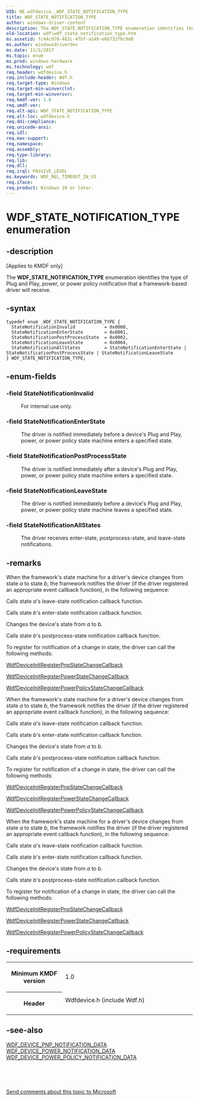 ```yaml
---
UID: NE.wdfdevice._WDF_STATE_NOTIFICATION_TYPE
title: WDF_STATE_NOTIFICATION_TYPE
author: windows-driver-content
description: The WDF_STATE_NOTIFICATION_TYPE enumeration identifies the type of Plug and Play, power, or power policy notification that a framework-based driver will receive.
old-location: wdf\wdf_state_notification_type.htm
ms.assetid: fc44c970-482c-4fbf-a149-e6b732f6c9d8
ms.author: windowsdriverdev
ms.date: 11/2/2017
ms.topic: enum
ms.prod: windows-hardware
ms.technology: wdf
req.header: wdfdevice.h
req.include-header: Wdf.h
req.target-type: Windows
req.target-min-winverclnt: 
req.target-min-winversvr: 
req.kmdf-ver: 1.0
req.umdf-ver: 
req.alt-api: WDF_STATE_NOTIFICATION_TYPE
req.alt-loc: wdfdevice.h
req.ddi-compliance: 
req.unicode-ansi: 
req.idl: 
req.max-support: 
req.namespace: 
req.assembly: 
req.type-library: 
req.lib: 
req.dll: 
req.irql: PASSIVE_LEVEL
ms.keywords: WDF_REL_TIMEOUT_IN_US
req.iface: 
req.product: Windows 10 or later.
---
```


# WDF_STATE_NOTIFICATION_TYPE enumeration



## -description
<p class="CCE_Message">[Applies to KMDF only]</p>
<p>The <b>WDF_STATE_NOTIFICATION_TYPE</b> enumeration identifies the type of Plug and Play, power, or power policy notification that a framework-based driver will receive.</p>


## -syntax

````
typedef enum _WDF_STATE_NOTIFICATION_TYPE { 
  StateNotificationInvalid           = 0x0000,
  StateNotificationEnterState        = 0x0001,
  StateNotificationPostProcessState  = 0x0002,
  StateNotificationLeaveState        = 0x0004,
  StateNotificationAllStates         = StateNotificationEnterState | StateNotificationPostProcessState | StateNotificationLeaveState
} WDF_STATE_NOTIFICATION_TYPE;
````


## -enum-fields
<dl>

### -field <a id="StateNotificationInvalid"></a><a id="statenotificationinvalid"></a><a id="STATENOTIFICATIONINVALID"></a><b>StateNotificationInvalid</b>

<dd>
<p>For internal use only.</p>
</dd>

### -field <a id="StateNotificationEnterState"></a><a id="statenotificationenterstate"></a><a id="STATENOTIFICATIONENTERSTATE"></a><b>StateNotificationEnterState</b>

<dd>
<p>The driver is notified immediately before a device's Plug and Play, power, or power policy state machine enters a specified state.</p>
</dd>

### -field <a id="StateNotificationPostProcessState"></a><a id="statenotificationpostprocessstate"></a><a id="STATENOTIFICATIONPOSTPROCESSSTATE"></a><b>StateNotificationPostProcessState</b>

<dd>
<p>The driver is notified immediately after a device's Plug and Play, power, or power policy state machine enters a specified state.</p>
</dd>

### -field <a id="StateNotificationLeaveState"></a><a id="statenotificationleavestate"></a><a id="STATENOTIFICATIONLEAVESTATE"></a><b>StateNotificationLeaveState</b>

<dd>
<p>The driver is notified immediately before a device's Plug and Play, power, or power policy state machine leaves a specified state.</p>
</dd>

### -field <a id="StateNotificationAllStates"></a><a id="statenotificationallstates"></a><a id="STATENOTIFICATIONALLSTATES"></a><b>StateNotificationAllStates</b>

<dd>
<p>The driver receives enter-state, postprocess-state, and leave-state notifications.</p>
</dd>
</dl>

## -remarks
<p>When the framework's state machine for a driver's device changes from state <i>a</i> to state <i>b</i>, the framework notifies the driver (if the driver registered an appropriate event callback function), in the following sequence:</p>

<p>Calls state <i>a</i>'s leave-state notification callback function.</p>

<p>Calls state <i>b</i>'s enter-state notification callback function.</p>

<p>Changes the device's state from <i>a</i> to <i>b</i>.</p>

<p>Calls state <i>b</i>'s postprocess-state notification callback function.</p>

<p>To register for notification of a change in state, the driver can call the following methods:</p>

<p>
<a href="https://msdn.microsoft.com/library/windows/hardware/ff546057">WdfDeviceInitRegisterPnpStateChangeCallback</a>
</p>

<p>
<a href="https://msdn.microsoft.com/library/windows/hardware/ff546071">WdfDeviceInitRegisterPowerStateChangeCallback</a>
</p>

<p>
<a href="https://msdn.microsoft.com/library/windows/hardware/ff546066">WdfDeviceInitRegisterPowerPolicyStateChangeCallback</a>
</p>

<p>When the framework's state machine for a driver's device changes from state <i>a</i> to state <i>b</i>, the framework notifies the driver (if the driver registered an appropriate event callback function), in the following sequence:</p>

<p>Calls state <i>a</i>'s leave-state notification callback function.</p>

<p>Calls state <i>b</i>'s enter-state notification callback function.</p>

<p>Changes the device's state from <i>a</i> to <i>b</i>.</p>

<p>Calls state <i>b</i>'s postprocess-state notification callback function.</p>

<p>To register for notification of a change in state, the driver can call the following methods:</p>

<p>
<a href="https://msdn.microsoft.com/library/windows/hardware/ff546057">WdfDeviceInitRegisterPnpStateChangeCallback</a>
</p>

<p>
<a href="https://msdn.microsoft.com/library/windows/hardware/ff546071">WdfDeviceInitRegisterPowerStateChangeCallback</a>
</p>

<p>
<a href="https://msdn.microsoft.com/library/windows/hardware/ff546066">WdfDeviceInitRegisterPowerPolicyStateChangeCallback</a>
</p>

<p>When the framework's state machine for a driver's device changes from state <i>a</i> to state <i>b</i>, the framework notifies the driver (if the driver registered an appropriate event callback function), in the following sequence:</p>

<p>Calls state <i>a</i>'s leave-state notification callback function.</p>

<p>Calls state <i>b</i>'s enter-state notification callback function.</p>

<p>Changes the device's state from <i>a</i> to <i>b</i>.</p>

<p>Calls state <i>b</i>'s postprocess-state notification callback function.</p>

<p>To register for notification of a change in state, the driver can call the following methods:</p>

<p>
<a href="https://msdn.microsoft.com/library/windows/hardware/ff546057">WdfDeviceInitRegisterPnpStateChangeCallback</a>
</p>

<p>
<a href="https://msdn.microsoft.com/library/windows/hardware/ff546071">WdfDeviceInitRegisterPowerStateChangeCallback</a>
</p>

<p>
<a href="https://msdn.microsoft.com/library/windows/hardware/ff546066">WdfDeviceInitRegisterPowerPolicyStateChangeCallback</a>
</p>

## -requirements
<table>
<tr>
<th width="30%">
<p>Minimum KMDF version</p>
</th>
<td width="70%">
<p>1.0</p>
</td>
</tr>
<tr>
<th width="30%">
<p>Header</p>
</th>
<td width="70%">
<dl>
<dt>Wdfdevice.h (include Wdf.h)</dt>
</dl>
</td>
</tr>
</table>

## -see-also
<dl>
<dt>
<a href="https://msdn.microsoft.com/library/windows/hardware/ff551260">WDF_DEVICE_PNP_NOTIFICATION_DATA</a>
</dt>
<dt>
<a href="https://msdn.microsoft.com/library/windows/hardware/ff551268">WDF_DEVICE_POWER_NOTIFICATION_DATA</a>
</dt>
<dt>
<a href="https://msdn.microsoft.com/library/windows/hardware/ff551273">WDF_DEVICE_POWER_POLICY_NOTIFICATION_DATA</a>
</dt>
</dl>
<p> </p>
<p> </p>
<p><a href="mailto:wsddocfb@microsoft.com?subject=Documentation%20feedback [wdf\wdf]:%20WDF_STATE_NOTIFICATION_TYPE enumeration%20 RELEASE:%20(11/2/2017)&amp;body=%0A%0APRIVACY STATEMENT%0A%0AWe use your feedback to improve the documentation. We don't use your email address for any other purpose, and we'll remove your email address from our system after the issue that you're reporting is fixed. While we're working to fix this issue, we might send you an email message to ask for more info. Later, we might also send you an email message to let you know that we've addressed your feedback.%0A%0AFor more info about Microsoft's privacy policy, see http://privacy.microsoft.com/en-us/default.aspx." title="Send comments about this topic to Microsoft">Send comments about this topic to Microsoft</a></p>

